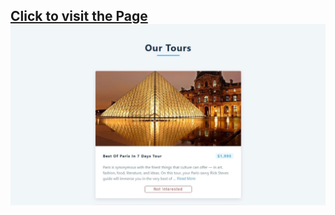 <a href="https://birthday-reminder-bay.vercel.app/">
    <h2>Click to visit the Page</button>
</a>
<img src="./src/assets/cover-tours.jpeg"/>